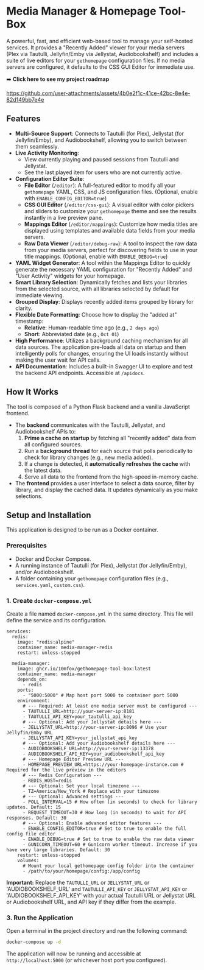 # Media Manager & Homepage Tool-Box

A powerful, fast, and efficient web-based tool to manage your self-hosted services. It provides a "Recently Added" viewer for your media servers (Plex via Tautulli, Jellyfin/Emby via Jellystat, Audiobookshelf) and includes a suite of live editors for your `gethomepage` configuration files. If no media servers are configured, it defaults to the CSS GUI Editor for immediate use.

:arrow_right: **Click here to see my project roadmap**

https://github.com/user-attachments/assets/4b0e2f1c-41ce-42bc-8e4e-82d149bb7e4e

## Features

- **Multi-Source Support**: Connects to Tautulli (for Plex), Jellystat (for Jellyfin/Emby), and Audiobookshelf, allowing you to switch between them seamlessly.
- **Live Activity Monitoring**:
    - View currently playing and paused sessions from Tautulli and Jellystat.
    - See the last played item for users who are not currently active.
- **Configuration Editor Suite**:
    - **File Editor** (`/editor`): A full-featured editor to modify all your `gethomepage` YAML, CSS, and JS configuration files. (Optional, enable with `ENABLE_CONFIG_EDITOR=true`)
    - **CSS GUI Editor** (`/editor/css-gui`): A visual editor with color pickers and sliders to customize your `gethomepage` theme and see the results instantly in a live preview pane.
    - **Mappings Editor** (`/editor/mappings`): Customize how media titles are displayed using templates and available data fields from your media servers.
    - **Raw Data Viewer** (`/editor/debug-raw`): A tool to inspect the raw data from your media servers, perfect for discovering fields to use in your title mappings. (Optional, enable with `ENABLE_DEBUG=true`)
- **YAML Widget Generator**: A tool within the Mappings Editor to quickly generate the necessary YAML configuration for "Recently Added" and "User Activity" widgets for your homepage.
- **Smart Library Selection**: Dynamically fetches and lists your libraries from the selected source, with all libraries selected by default for immediate viewing.
- **Grouped Display**: Displays recently added items grouped by library for clarity.
- **Flexible Date Formatting**: Choose how to display the "added at" timestamp:
    - **Relative**: Human-readable time ago (e.g., `2 days ago`)
    - **Short**: Abbreviated date (e.g., `Oct 01`)
- **High Performance**: Utilizes a background caching mechanism for all data sources. The application pre-loads all data on startup and then intelligently polls for changes, ensuring the UI loads instantly without making the user wait for API calls.
- **API Documentation**: Includes a built-in Swagger UI to explore and test the backend API endpoints. Accessible at `/apidocs`.

## How It Works

The tool is composed of a Python Flask backend and a vanilla JavaScript frontend.

- The **backend** communicates with the Tautulli, Jellystat, and Audiobookshelf APIs to:
    1.  **Prime a cache on startup** by fetching all "recently added" data from all configured sources.
    2.  Run a **background thread** for each source that polls periodically to check for library changes (e.g., new media added).
    3.  If a change is detected, it **automatically refreshes the cache** with the latest data.
    4.  Serve all data to the frontend from the high-speed in-memory cache.
- The **frontend** provides a user interface to select a data source, filter by library, and display the cached data. It updates dynamically as you make selections.

## Setup and Installation
This application is designed to be run as a Docker container.

### Prerequisites

- Docker and Docker Compose.
- A running instance of Tautulli (for Plex), Jellystat (for Jellyfin/Emby), and/or Audiobookshelf.
- A folder containing your `gethomepage` configuration files (e.g., `services.yaml`, `custom.css`).

### 1. Create `docker-compose.yml`

Create a file named `docker-compose.yml` in the same directory. This file will define the service and its configuration.

```dockercompose
services:
  redis:
    image: "redis:alpine"
    container_name: media-manager-redis
    restart: unless-stopped

  media-manager:
    image: ghcr.io/10mfox/gethomepage-tool-box:latest
    container_name: media-manager
    depends_on:
      - redis
    ports:
      - "5000:5000" # Map host port 5000 to container port 5000
    environment:
      # --- Required: At least one media server must be configured ---
      - TAUTULLI_URL=http://your-server-ip:8181
      - TAUTULLI_API_KEY=your_tautulli_api_key
      # --- Optional: Add your Jellystat details here ---
      - JELLYSTAT_URL=http://your-server-ip:8096 # Use your Jellyfin/Emby URL
      - JELLYSTAT_API_KEY=your_jellystat_api_key
      # --- Optional: Add your Audiobookshelf details here ---
      - AUDIOBOOKSHELF_URL=http://your-server-ip:13378
      - AUDIOBOOKSHELF_API_KEY=your_audiobookshelf_api_key
      # --- Homepage Editor Preview URL ---
      - HOMEPAGE_PREVIEW_URL=https://your-homepage-instance.com # Required for the live preview in the editors
      # --- Redis Configuration ---
      - REDIS_HOST=redis
      # --- Optional: Set your local timezone ---
      - TZ=America/New_York # Replace with your timezone
      # --- Optional: Advanced settings ---
      - POLL_INTERVAL=15 # How often (in seconds) to check for library updates. Default: 15
      - REQUEST_TIMEOUT=30 # How long (in seconds) to wait for API responses. Default: 30
      # --- Optional: Enable advanced editor features ---
      - ENABLE_CONFIG_EDITOR=true # Set to true to enable the full config file editor
      - ENABLE_DEBUG=true # Set to true to enable the raw data viewer
      - GUNICORN_TIMEOUT=60 # Gunicorn worker timeout. Increase if you have very large libraries. Default: 30
    restart: unless-stopped
    volumes:
      # Mount your local gethomepage config folder into the container
      - /path/to/your/homepage/config:/app/config
```

**Important:** Replace the `TAUTULLI_URL` or `JELLYSTAT_URL` or 'AUDIOBOOKSHELF_URL' and `TAUTULLI_API_KEY` or `JELLYSTAT_API_KEY` or 'AUDIOBOOKSHELF_API_KEY' with your actual Tautulli URL or Jellystat URL or Audiobookshelf URL, and API key if they differ from the example.

### 3. Run the Application

Open a terminal in the project directory and run the following command:

```sh
docker-compose up -d
```

The application will now be running and accessible at `http://localhost:5000` (or whichever host port you configured).

